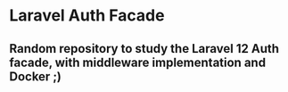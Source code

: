# Laravel Auth Facade
## Random repository to study the Laravel 12 Auth facade, with middleware implementation and Docker ;)
